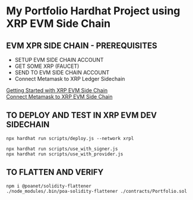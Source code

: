 # My Portfolio Hardhat Project using XRP EVM Side Chain

## EVM XPR SIDE CHAIN - PREREQUISITES

- SETUP EVM SIDE CHAIN ACCOUNT
- GET SOME XRP (FAUCET)
- SEND TO EVM SIDE CHAIN ACCOUNT
- Connect Metamask to XRP Ledger Sidechain

[Getting Started with XRP EVM Side Chain](https://opensource.ripple.com/docs/evm-sidechain/get-started-evm-sidechain/) <br/>
[Connect Metamask to XRP EVM Side Chain](https://opensource.ripple.com/docs/evm-sidechain/connect-metamask-to-xrpl-evm-sidechain/)

## TO DEPLOY AND TEST IN XRP EVM DEV SIDECHAIN

```shell
npx hardhat run scripts/deploy.js --network xrpl
```

```shell
npx hardhat run scripts/use_with_signer.js
npx hardhat run scripts/use_with_provider.js
```

## TO FLATTEN AND VERIFY

```shell
npm i @poanet/solidity-flattener
./node_modules/.bin/poa-solidity-flattener ./contracts/Portfolio.sol
```
